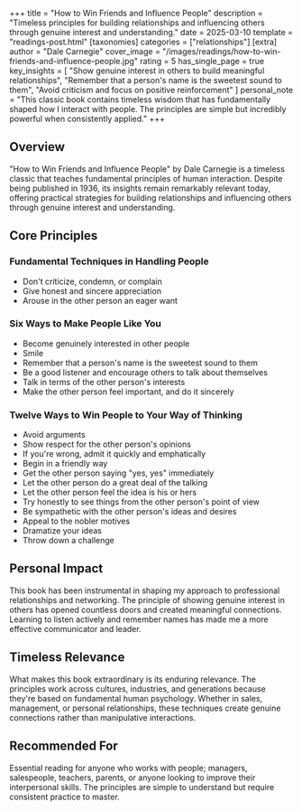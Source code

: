 +++
title = "How to Win Friends and Influence People"
description = "Timeless principles for building relationships and influencing others through genuine interest and understanding."
date = 2025-03-10
template = "readings-post.html"
[taxonomies]
categories = ["relationships"]
[extra]
author = "Dale Carnegie"
cover_image = "/images/readings/how-to-win-friends-and-influence-people.jpg"
rating = 5
has_single_page = true
key_insights = [
    "Show genuine interest in others to build meaningful relationships",
    "Remember that a person's name is the sweetest sound to them",
    "Avoid criticism and focus on positive reinforcement"
]
personal_note = "This classic book contains timeless wisdom that has fundamentally shaped how I interact with people. The principles are simple but incredibly powerful when consistently applied."
+++

## Overview

"How to Win Friends and Influence People" by Dale Carnegie is a timeless classic that teaches fundamental principles of human interaction. Despite being published in 1936, its insights remain remarkably relevant today, offering practical strategies for building relationships and influencing others through genuine interest and understanding.

## Core Principles

### Fundamental Techniques in Handling People
- Don't criticize, condemn, or complain
- Give honest and sincere appreciation
- Arouse in the other person an eager want

### Six Ways to Make People Like You
- Become genuinely interested in other people
- Smile
- Remember that a person's name is the sweetest sound to them
- Be a good listener and encourage others to talk about themselves
- Talk in terms of the other person's interests
- Make the other person feel important, and do it sincerely

### Twelve Ways to Win People to Your Way of Thinking
- Avoid arguments
- Show respect for the other person's opinions
- If you're wrong, admit it quickly and emphatically
- Begin in a friendly way
- Get the other person saying "yes, yes" immediately
- Let the other person do a great deal of the talking
- Let the other person feel the idea is his or hers
- Try honestly to see things from the other person's point of view
- Be sympathetic with the other person's ideas and desires
- Appeal to the nobler motives
- Dramatize your ideas
- Throw down a challenge

## Personal Impact

This book has been instrumental in shaping my approach to professional relationships and networking. The principle of showing genuine interest in others has opened countless doors and created meaningful connections. Learning to listen actively and remember names has made me a more effective communicator and leader.

## Timeless Relevance

What makes this book extraordinary is its enduring relevance. The principles work across cultures, industries, and generations because they're based on fundamental human psychology. Whether in sales, management, or personal relationships, these techniques create genuine connections rather than manipulative interactions.

## Recommended For

Essential reading for anyone who works with people; managers, salespeople, teachers, parents, or anyone looking to improve their interpersonal skills. The principles are simple to understand but require consistent practice to master.
